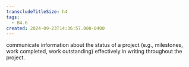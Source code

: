 ```yaml
---
transcludeTitleSize: h4
tags:
  - B4.6
created: 2024-09-23T14:36:57.000-0400
---
```

communicate information about the status of a project (e.g., milestones, work completed, work outstanding) effectively in writing throughout the project.